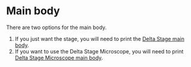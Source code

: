 # Main body

[Delta Stage main body]: ./delta_stage_both.md "{cat:3DPrinted}"
[Delta Stage Microscope main body]: ./delta_stage_microscope_both.md "{cat: 3DPrinted}"

There are two options for the main body.

1. If you just want the stage, you will need to print the [Delta Stage main body].
2. If you want to use the Delta Stage Microscope, you will need to print [Delta Stage Microscope main body].
